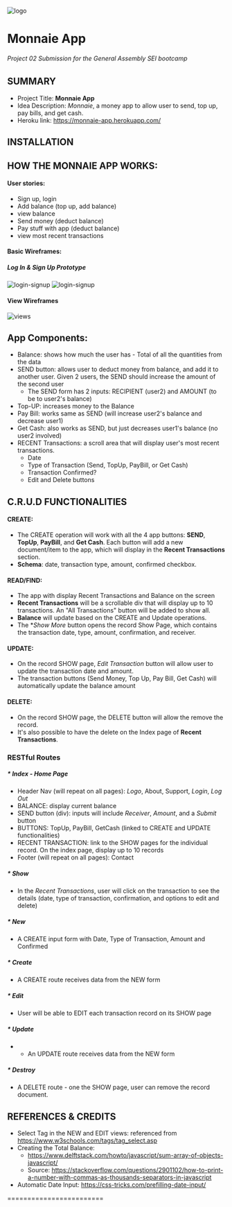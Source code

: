 ![logo](https://i.imgur.com/VPyR8v3.png)
# Monnaie App
###### Project 02 Submission for the General Assembly SEI bootcamp

## SUMMARY
* Project Title: **Monnaie App**
* Idea Description: _Monnaie_, a money app to allow user to send, top up, pay bills, and get cash.
* Heroku link: https://monnaie-app.herokuapp.com/

## INSTALLATION


## HOW THE MONNAIE APP WORKS:

#### User stories:
* Sign up, login
* Add balance (top up, add balance)
* view balance
* Send money (deduct balance)
* Pay stuff with app (deduct balance)
* view most recent transactions

#### Basic Wireframes:
##### Log In & Sign Up Prototype
![login-signup](https://i.imgur.com/GCamltO.png)
![login-signup](https://i.imgur.com/AxWdan9.png)

#### View Wireframes
![views](https://i.imgur.com/mIcBTyN.png)

## App Components:
* Balance: shows how much the user has - Total of all the quantities from the data
* SEND button: allows user to deduct money from balance, and add it to another user. Given 2 users, the SEND should increase the amount of the second user
  * The SEND form has 2 inputs: RECIPIENT (user2) and AMOUNT (to be to user2's balance)
* Top-UP: increases money to the Balance
* Pay Bill: works same as SEND (will increase user2's balance and decrease user1)
* Get Cash: also works as SEND, but just decreases user1's balance (no user2 involved)
* RECENT Transactions: a scroll area that will display user's most recent transactions.
  * Date
  * Type of Transaction (Send, TopUp, PayBill, or Get Cash)
  * Transaction Confirmed?
  * Edit and Delete buttons

## C.R.U.D FUNCTIONALITIES

#### CREATE:
  * The CREATE operation will work with all the 4 app buttons: **SEND**, **TopUp**, **PayBill**, and **Get Cash**. Each button will add a new document/item to the app, which will display in the **Recent Transactions** section.
  * **Schema**: date, transaction type, amount, confirmed checkbox.

#### READ/FIND:
  * The app with display Recent Transactions and Balance on the screen
  * **Recent Transactions** will be a scrollable div that will  display up to 10 transactions. An "All Transactions" button will be added to show all.
  * **Balance** will update based on the CREATE and Update operations.
  * The **Show More* button opens the record Show Page, which contains the transaction date, type, amount, confirmation, and receiver.

#### UPDATE:
* On the record SHOW page, _Edit Transaction_ button will allow user to update the transaction date and amount.
* The transaction buttons (Send Money, Top Up, Pay Bill, Get Cash) will automatically update the balance amount

#### DELETE:
* On the record SHOW page, the DELETE button will allow the remove the record.
* It's also possible to have the delete on the Index page of **Recent Transactions**.

### RESTful Routes

##### * Index - Home Page
* Header Nav (will repeat on all pages): _Logo_, About, Support, _Login_, _Log Out_
* BALANCE: display current balance
* SEND button (div): inputs will include _Receiver_, _Amount_, and a _Submit_ button
* BUTTONS: TopUp, PayBill, GetCash (linked to CREATE and UPDATE functionalities)
* RECENT TRANSACTION: link to the SHOW pages for the individual record. On the index page, display up to 10 records
* Footer (will repeat on all pages): Contact

##### * Show
  * In the _Recent Transactions_, user will click on the transaction to see the details (date, type of transaction, confirmation, and options to edit and delete)

##### * New
  * A CREATE input form with Date, Type of Transaction, Amount and Confirmed

##### * Create
  * A CREATE route receives data from the NEW form

##### * Edit
  * User will be able to EDIT each transaction record on its SHOW page

##### * Update
  * * An UPDATE route receives data from the NEW form

##### * Destroy
  * A DELETE route - one the SHOW page, user can remove the record document.


## REFERENCES & CREDITS

* Select Tag in the NEW and EDIT views: referenced from https://www.w3schools.com/tags/tag_select.asp
* Creating the Total Balance:
  * https://www.delftstack.com/howto/javascript/sum-array-of-objects-javascript/
  * Source: https://stackoverflow.com/questions/2901102/how-to-print-a-number-with-commas-as-thousands-separators-in-javascript
*   Automatic Date Input: https://css-tricks.com/prefilling-date-input/


========================
<!-- ## Tentative Schedule:

#### October 20:
* Complete project idea and Wireframes (DONE)
* Complete initial setup of the CRUD app, following REST approach (DONE)
* Initial deployment on Heroku (DONE)
* Resubmit W06D02 completed HW (DONE)
* Resubmit W05D03 completed HW (DONE)

#### October 21-22:  MVP ready
* Set up app components: data/models (with some seed data), controllers, basic views (index, new, edit, show),styles (i'm using Skeleton)
* JS / backend - work on CRUD and REST routes
* Complete CRUD and REST routes (if needed)
* Mathematical operations working:
  * BALANCE button,
  * increments,
  * deductions
* Heroku deployment works without any issues



#### October 23 -24:
* Responsive Design - basic setup
* * Adopt responsive design to the app (my goal is for the app to be used on the mobile primarily)
* App CSS
* Add additional features

### -->
